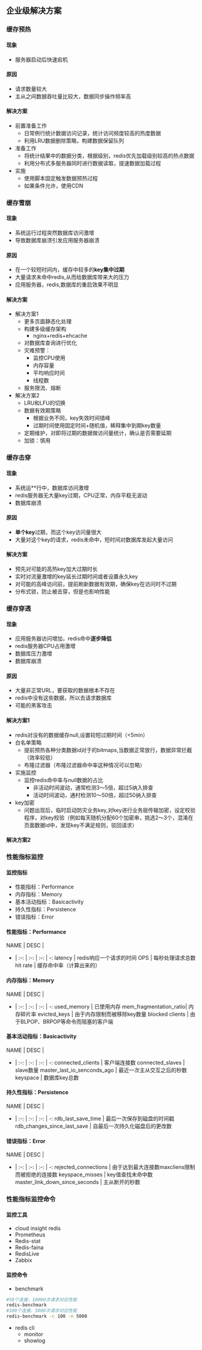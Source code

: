 ## 企业级解决方案
### 缓存预热
#### 现象
+ 服务器启动后快速宕机
#### 原因
  - 请求数量较大
  - 主从之间数据吞吐量比较大，数据同步操作频率高
#### 解决方案
+ 前置准备工作
  - 日常例行统计数据访问记录，统计访问频度较高的热度数据
  - 利用LRU数据删除策略，构建数据保留队列
+ 准备工作
  - 将统计结果中的数据分类，根据级别，redis优先加载级别较高的热点数据
  - 利用分布式多服务器同时进行数据读取，提速数据加载过程
+ 实施
  - 使用脚本固定触发数据预热过程
  - 如果条件允许，使用CDN

### 缓存雪崩
#### 现象
+ 系统运行过程突然数据库访问激增
+ 导致数据库崩溃引发应用服务器崩溃
#### 原因
+ 在一个较短时间内，缓存中较多的**key集中过期**
+ 大量请求未命中redis,从而给数据库带来大的压力
+ 应用服务器，redis,数据库的重启效果不明显
#### 解决方案
+ 解决方案1
  - 更多页面静态化处理
  - 构建多级缓存架构
    + nginx+redis+ehcache
  - 对数据库查询进行优化
  - 灾难预警：
    + 监控CPU使用
    + 内存容量
    + 平均响应时间
    + 线程数
  - 服务限流、熔断  
+ 解决方案2  
  - LRU和LFU的切换
  - 数据有效期策略
    + 根据业务不同，key失效时间错峰
    + 过期时间使用固定时间+随机值，稀释集中到期key数量
  - 定期维护，对即将过期的数据做访问量统计，确认是否需要延期
  - 加锁：慎用  

### 缓存击穿
#### 现象
+ 系统运**行中，数据库访问激增
+ redis服务器无大量key过期，CPU正常，内存平稳无波动
+ 数据库崩溃
#### 原因
+ **单个key**过期，而这个key访问量很大
+ 大量对这个key的请求，redis未命中，短时间对数据库发起大量访问
#### 解决方案
+ 预先对可能的高热key加大过期时长
+ 实时对流量激增的key延长过期时间或者设置永久key
+ 对可能的高峰访问前，提前刷新数据有效期，确保key在访问时不过期
+ 分布式锁，防止被击穿，但是也影响性能

### 缓存穿透
#### 现象
+ 应用服务器访问增加，redis命中**逐步降低**
+ redis服务器CPU占用激增
+ 数据库压力激增
+ 数据库崩溃
#### 原因
+ 大量非正常URL，要获取的数据根本不存在
+ redis中没有这些数据，所以去请求数据库
+ 可能的黑客攻击
#### 解决方案1
+ redis对没有的数据缓存null,设置较短过期时间（<5min）
+ 白名单策略
  - 提前预热各种分类数据id对于的bitmaps,当数据正常放行，数据异常拦截（效率较低）
  - 布隆过滤器（布隆过滤器命中率这种情况可以忽略）
+ 实施监控
  - 监控redis命中率与null数据的占比
    + 非活动时间波动，通常检测3～5倍，超过5纳入排查
    + 活动时间波动，通村检测10～50倍，超过50纳入排查
+ key加密
  - 问题出现后，临时启动防灾业务key,对key进行业务层传输加密，设定校验程序，对key校验（例如每天随机分配60个加密串，挑选2～3个，混淆在页面数据id中，发现key不满足规则，驳回请求）      
#### 解决方案2

### 性能指标监控
#### 监控指标
+ 性能指标：Performance
+ 内存指标：Memory
+ 基本活动指标：Basicactivity
+ 持久性指标：Persistence
+ 错误指标：Error
#### 性能指标：Performance
NAME | DESC |  
- | :-: | :-: | :-: | -:
latency | redis响应一个请求的时间
OPS | 每秒处理请求总数
hit rate | 缓存命中率（计算出来的）

#### 内存指标：Memory
NAME | DESC |  
- | :-: | :-: | :-: | -:
used_memory | 已使用内存
mem_fragmentation_ratio| 内存碎片率
evicted_keys | 由于内存限制而被移除key数量
blocked clients | 由于BLPOP、BRPOP等命令而阻塞的客户端

#### 基本活动指标：Basicactivity
NAME | DESC |  
- | :-: | :-: | :-: | -:
connected_clients | 客户端连接数
connected_slaves | slave数量
master_last_io_senconds_ago | 最近一次主从交互之后的秒数
keyspace | 数据库key总数

#### 持久性指标：Persistence
NAME | DESC |  
- | :-: | :-: | :-: | -:
rdb_last_save_time | 最后一次保存到磁盘的时间戳
rdb_changes_since_last_save | 自最后一次持久化磁盘后的更改数

#### 错误指标：Error
NAME | DESC |  
- | :-: | :-: | :-: | -:
rejected_connections | 由于达到最大连接数maxcliens限制而被拒绝的连接数
keyspace_misses | key值查找未命中数
master_link_down_since_seconds | 主从断开的秒数

### 性能指标监控命令
#### 监控工具
+ cloud insight redis
+ Prometheus
+ Redis-stat
+ Redis-faina
+ RedisLive
+ Zabbix
#### 监控命令
+ benchmark
````sh
#50个连接，10000次请求对应性能
redis-benchmark
#100个连接，5000次请求对应性能
redis-benchmark -c 100 -n 5000
````
+ redis cli
  - monitor
  - showlog